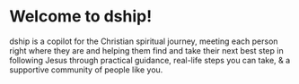 # Welcome to dship!

dship is a copilot for the Christian spiritual journey, meeting each person right where they are and helping them find and take their next best step in following Jesus through practical guidance, real-life steps you can take, & a supportive community of people like you.
